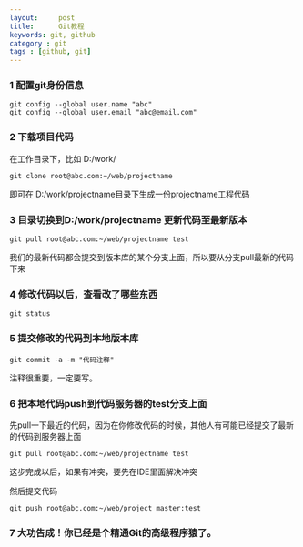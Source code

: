 ```yaml
---
layout:     post
title:      Git教程
keywords: git, github
category : git
tags : [github, git]
---
```


### 1 配置git身份信息

    git config --global user.name "abc"
    git config --global user.email "abc@email.com"

### 2 下载项目代码

在工作目录下，比如 D:/work/

    git clone root@abc.com:~/web/projectname
    
即可在 D:/work/projectname目录下生成一份projectname工程代码

### 3 目录切换到D:/work/projectname 更新代码至最新版本

    git pull root@abc.com:~/web/projectname test
    
我们的最新代码都会提交到版本库的某个分支上面，所以要从分支pull最新的代码下来

### 4 修改代码以后，查看改了哪些东西

    git status

### 5 提交修改的代码到本地版本库

    git commit -a -m "代码注释"

注释很重要，一定要写。

### 6 把本地代码push到代码服务器的test分支上面

先pull一下最近的代码，因为在你修改代码的时候，其他人有可能已经提交了最新的代码到服务器上面

    git pull root@abc.com:~/web/projectname test
    
这步完成以后，如果有冲突，要先在IDE里面解决冲突

然后提交代码

    git push root@abc.com:~/web/project master:test

### 7 大功告成！你已经是个精通Git的高级程序猿了。


